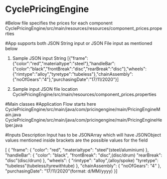 # CyclePricingEngine

#Below file specifies the prices for each component 
CyclePricingEngine/src/main/resources/resources/component_prices.properties


#App supports both JSON String input or JSON File input as mentioned below 

1) Sample JSON input String
[{"frame":{"color":"red","materialtype":"steel"},"handleBar":{"color":"black","frontBreak":"disc","rearBreak":"disc"},"wheels":{"rimtype":"alloy","tyretype":"tubeless"},"chainAssembly":{"noOfGears":"4"},"purchasingDate":"17\/11\/2020"}]

2) Sample input JSON file location
CyclePricingEngine/src/main/resources/component_prices.properties


#Main classes
#Application Flow starts here
CyclePricingEngine/src/main/java/com/pricingengine/main/PricingEngineMain.java
CyclePricingEngine/src/main/java/com/pricingengine/main/PricingEngineHelper.java

#Inputs Description
Input has to be JSONArray which will have JSONObject values mentioned inside brackets are the possible values for the field


[
	{
		"frame": {
			"color": "red",
			"materialtype": "steel"(steel/aluminium)
		},
		"handleBar": {
			"color": "black",
			"frontBreak": "disc",(disc/drum)
			"rearBreak": "disc"(disc/drum)
		},
		"wheels": {
			"rimtype": "alloy",(alloy/spoke)
			"tyretype": "tubeless"(tubeless/tyrewithtube)
		},
		"chainAssembly": {
			"noOfGears": "4"
		},
		"purchasingDate": "17/11/2020"(format: d/MM/yyyy)
	}]